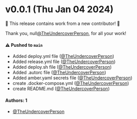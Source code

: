 # v0.0.1 (Thu Jan 04 2024)

:tada: This release contains work from a new contributor! :tada:

Thank you, null[@TheUndercoverPerson](https://github.com/TheUndercoverPerson), for all your work!

#### ⚠️ Pushed to `main`

- Added deploy.yml file ([@TheUndercoverPerson](https://github.com/TheUndercoverPerson))
- Added release.yml file ([@TheUndercoverPerson](https://github.com/TheUndercoverPerson))
- Added deploy.sh file ([@TheUndercoverPerson](https://github.com/TheUndercoverPerson))
- Added .autorc file ([@TheUndercoverPerson](https://github.com/TheUndercoverPerson))
- Added amber.yaml secrets file ([@TheUndercoverPerson](https://github.com/TheUndercoverPerson))
- create .docker-compose.yml ([@TheUndercoverPerson](https://github.com/TheUndercoverPerson))
- create README.md ([@TheUndercoverPerson](https://github.com/TheUndercoverPerson))

#### Authors: 1

- [@TheUndercoverPerson](https://github.com/TheUndercoverPerson)
